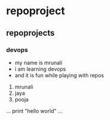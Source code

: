 # repoproject

## repoprojects
### devops
- my name is mrunali
- i am learning devops
- and it is fun while playing with repos
1. mrunali
2. jaya
3. pooja
   
...
  print "hello world"
...
  
